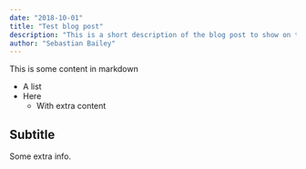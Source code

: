 ```yaml
---
date: "2018-10-01"
title: "Test blog post"
description: "This is a short description of the blog post to show on the blog home page."
author: "Sebastian Bailey"
---
```





This is some content in markdown

* A list
* Here
  * With extra content

## Subtitle

Some extra info.